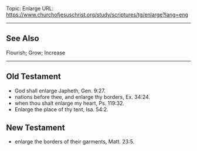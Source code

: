 Topic: Enlarge
URL: https://www.churchofjesuschrist.org/study/scriptures/tg/enlarge?lang=eng

---

## See Also

Flourish; Grow; Increase

---

## Old Testament

- God shall enlarge Japheth, Gen. 9:27.
- nations before thee, and enlarge thy borders, Ex. 34:24.
- when thou shalt enlarge my heart, Ps. 119:32.
- Enlarge the place of thy tent, Isa. 54:2.

## New Testament

- enlarge the borders of their garments, Matt. 23:5.

